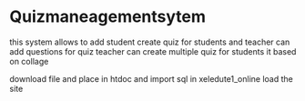 # Quizmaneagementsytem
this system allows to add student create quiz for students and teacher can add questions for quiz teacher can create multiple quiz for students it based on collage 


download file and place in htdoc and import sql in xeledute1_online load the site
